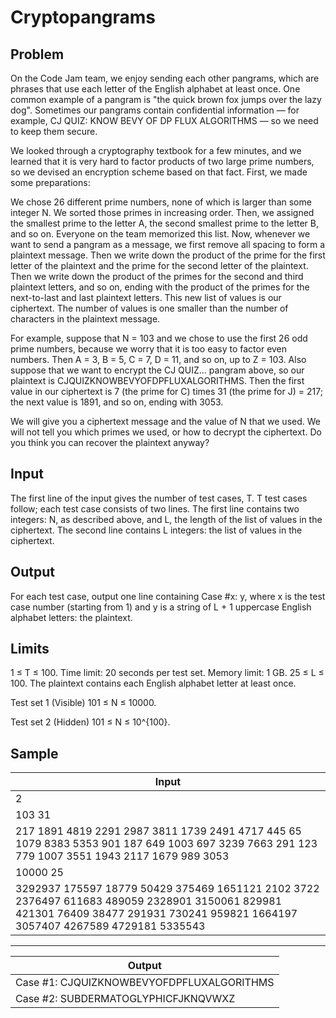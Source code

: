 # Cryptopangrams

## Problem
On the Code Jam team, we enjoy sending each other pangrams, which are phrases that use each letter of the English alphabet at least once. One common example of a pangram is "the quick brown fox jumps over the lazy dog". Sometimes our pangrams contain confidential information — for example, CJ QUIZ: KNOW BEVY OF DP FLUX ALGORITHMS — so we need to keep them secure.

We looked through a cryptography textbook for a few minutes, and we learned that it is very hard to factor products of two large prime numbers, so we devised an encryption scheme based on that fact. First, we made some preparations:

We chose 26 different prime numbers, none of which is larger than some integer N.
We sorted those primes in increasing order. Then, we assigned the smallest prime to the letter A, the second smallest prime to the letter B, and so on.
Everyone on the team memorized this list.
Now, whenever we want to send a pangram as a message, we first remove all spacing to form a plaintext message. Then we write down the product of the prime for the first letter of the plaintext and the prime for the second letter of the plaintext. Then we write down the product of the primes for the second and third plaintext letters, and so on, ending with the product of the primes for the next-to-last and last plaintext letters. This new list of values is our ciphertext. The number of values is one smaller than the number of characters in the plaintext message.

For example, suppose that N = 103 and we chose to use the first 26 odd prime numbers, because we worry that it is too easy to factor even numbers. Then A = 3, B = 5, C = 7, D = 11, and so on, up to Z = 103. Also suppose that we want to encrypt the CJ QUIZ... pangram above, so our plaintext is CJQUIZKNOWBEVYOFDPFLUXALGORITHMS. Then the first value in our ciphertext is 7 (the prime for C) times 31 (the prime for J) = 217; the next value is 1891, and so on, ending with 3053.

We will give you a ciphertext message and the value of N that we used. We will not tell you which primes we used, or how to decrypt the ciphertext. Do you think you can recover the plaintext anyway?

## Input
The first line of the input gives the number of test cases, T. T test cases follow; each test case consists of two lines. The first line contains two integers: N, as described above, and L, the length of the list of values in the ciphertext. The second line contains L integers: the list of values in the ciphertext.

## Output
For each test case, output one line containing Case #x: y, where x is the test case number (starting from 1) and y is a string of L + 1 uppercase English alphabet letters: the plaintext.

## Limits
1 ≤ T ≤ 100.
Time limit: 20 seconds per test set.
Memory limit: 1 GB.
25 ≤ L ≤ 100.
The plaintext contains each English alphabet letter at least once.

Test set 1 (Visible)
101 ≤ N ≤ 10000.

Test set 2 (Hidden)
101 ≤ N ≤ 10^{100}.

## Sample

| Input    |
| -------- |
|2|
|103 31|
|217 1891 4819 2291 2987 3811 1739 2491 4717 445 65 1079 8383 5353 901 187 649 1003 697 3239 7663 291 123 779 1007 3551 1943 2117 1679 989 3053|
|10000 25|
|3292937 175597 18779 50429 375469 1651121 2102 3722 2376497 611683 489059 2328901 3150061 829981 421301 76409 38477 291931 730241 959821 1664197 3057407 4267589 4729181 5335543|

---------


| Output    |
| -------- |
|Case #1: CJQUIZKNOWBEVYOFDPFLUXALGORITHMS|
|Case #2: SUBDERMATOGLYPHICFJKNQVWXZ|